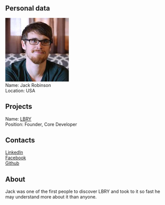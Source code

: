 ## Personal data
![ photo](photo/jack-robison.jpg)  
Name: Jack Robinson    
Location: USA  
## Projects 
Name: [LBRY](../projects/lbry.md)  
Position: Founder, Core Developer
## Contacts
[LinkedIn](https://www.linkedin.com/in/jack-robison-07118972/)  
[Facebook](https://www.facebook.com/Jack-Robison-159448027494211/)  
[Github](https://github.com/jackrobison)  
## About
Jack was one of the first people to discover LBRY and took to it so fast he may understand more about it than anyone. 
